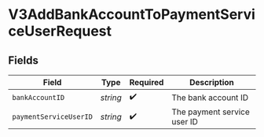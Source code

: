 # V3AddBankAccountToPaymentServiceUserRequest


## Fields

| Field                       | Type                        | Required                    | Description                 |
| --------------------------- | --------------------------- | --------------------------- | --------------------------- |
| `bankAccountID`             | *string*                    | :heavy_check_mark:          | The bank account ID         |
| `paymentServiceUserID`      | *string*                    | :heavy_check_mark:          | The payment service user ID |